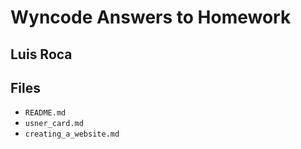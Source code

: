 # Wyncode Answers to Homework
## Luis Roca
## Files
+ ```README.md```
+ ```usner_card.md```
+ ```creating_a_website.md```
